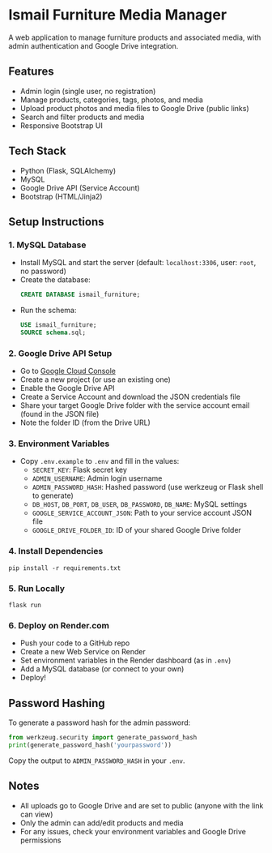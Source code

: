 # Ismail Furniture Media Manager

A web application to manage furniture products and associated media, with admin authentication and Google Drive integration.

## Features
- Admin login (single user, no registration)
- Manage products, categories, tags, photos, and media
- Upload product photos and media files to Google Drive (public links)
- Search and filter products and media
- Responsive Bootstrap UI

## Tech Stack
- Python (Flask, SQLAlchemy)
- MySQL
- Google Drive API (Service Account)
- Bootstrap (HTML/Jinja2)

## Setup Instructions

### 1. MySQL Database
- Install MySQL and start the server (default: `localhost:3306`, user: `root`, no password)
- Create the database:
  ```sql
  CREATE DATABASE ismail_furniture;
  ```
- Run the schema:
  ```sql
  USE ismail_furniture;
  SOURCE schema.sql;
  ```

### 2. Google Drive API Setup
- Go to [Google Cloud Console](https://console.cloud.google.com/)
- Create a new project (or use an existing one)
- Enable the Google Drive API
- Create a Service Account and download the JSON credentials file
- Share your target Google Drive folder with the service account email (found in the JSON file)
- Note the folder ID (from the Drive URL)

### 3. Environment Variables
- Copy `.env.example` to `.env` and fill in the values:
  - `SECRET_KEY`: Flask secret key
  - `ADMIN_USERNAME`: Admin login username
  - `ADMIN_PASSWORD_HASH`: Hashed password (use werkzeug or Flask shell to generate)
  - `DB_HOST`, `DB_PORT`, `DB_USER`, `DB_PASSWORD`, `DB_NAME`: MySQL settings
  - `GOOGLE_SERVICE_ACCOUNT_JSON`: Path to your service account JSON file
  - `GOOGLE_DRIVE_FOLDER_ID`: ID of your shared Google Drive folder

### 4. Install Dependencies
```
pip install -r requirements.txt
```

### 5. Run Locally
```
flask run
```

### 6. Deploy on Render.com
- Push your code to a GitHub repo
- Create a new Web Service on Render
- Set environment variables in the Render dashboard (as in `.env`)
- Add a MySQL database (or connect to your own)
- Deploy!

## Password Hashing
To generate a password hash for the admin password:
```python
from werkzeug.security import generate_password_hash
print(generate_password_hash('yourpassword'))
```
Copy the output to `ADMIN_PASSWORD_HASH` in your `.env`.

## Notes
- All uploads go to Google Drive and are set to public (anyone with the link can view)
- Only the admin can add/edit products and media
- For any issues, check your environment variables and Google Drive permissions 